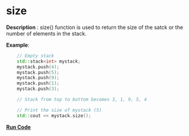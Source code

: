 # size

**Description** : size() function is used to return the size of the satck or the number of elements in the stack.

**Example**:
```cpp
    // Empty stack 
    std::stack<int> mystack;
	mystack.push(4);
	mystack.push(5);
	mystack.push(9);
	mystack.push(1);
	mystack.push(3);

	// Stack from top to bottom becomes 3, 1, 9, 5, 4

	// Print the size of mystack (5)
	std::cout << mystack.size();
```
**[Run Code](https://rextester.com/OEZV66856)**
